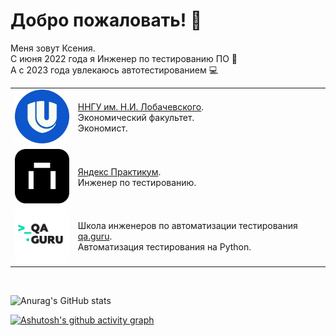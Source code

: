 # Добро пожаловать! 🤗
Меня зовут Ксения.  
С июня 2022 года я Инженер по тестированию ПО 👾  
А с 2023 года увлекаюсь автотестированием 💻

<table width="100%" border='0'>
   <tr> 
    <td width="10%" valign="bottom"><img src="/images/nngu.jpg"></td><td valign="middle"><a target="_blank" href="http://www.unn.ru/">ННГУ им. Н.И. Лобачевского</a>.</br> Экономический факультет.</br> Экономист.</td></tr>
    <tr><td width="20%" valign="bottom"><img src="/images/yp.png"></td><td valign="middle"><a target="_blank" href="https://practicum.yandex.ru/">Яндекс Практикум</a>.</br>Инженер по тестированию.</td>
    <tr><td width="20%" valign="bottom"><img src="/images/guru.jpg"></td><td valign="middle">Школа инженеров по автоматизации тестирования <a target="_blank" href="https://qa.guru">qa.guru</a>.</br> Автоматизация тестирования на Python.</td></tr>
   </tr>
  </table>
  </br>


![Anurag's GitHub stats](https://github-readme-stats.vercel.app/api?username=xeniy4&show_icons=true&theme=tokyonight)

[![Ashutosh's github activity graph](https://github-readme-activity-graph.vercel.app/graph?username=xeniy4&theme=tokyo-night&days=45)](https://github.com/ashutosh00710/github-readme-activity-graph)


